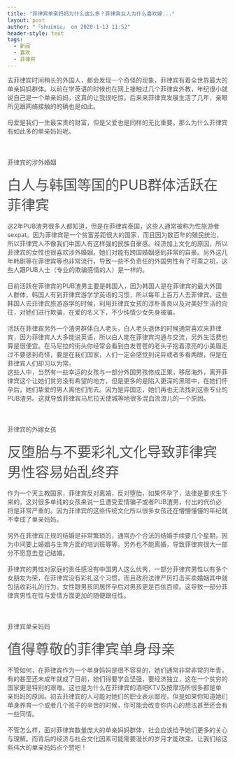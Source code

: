 ```yaml
---
title: "菲律宾单亲妈妈为什么这么多？菲律宾女人为什么喜欢嫁..."
layout: post
author: "「shuiniu」 on 2020-1-13 11:52"
header-style: text
tags:
  - 新闻
  - 喜欢
  - 菲律宾
---
```


<head></head>
<body>
 <font color="#555555">去菲律宾时间稍长的外国人，都会发现一个奇怪的现象，菲律宾有着全世界最大的单亲妈妈群体。以前在学英语的时候也在网上接触过几个菲律宾外教，年纪很小就说自己是一个单亲妈妈，这真的让我很吃惊。后来来菲律宾发展生活了几年，亲眼所见跟网络接触的的确也是如此。</font>
 <br> 
 <br> 
 <font color="#555555">母爱是我们一生最宝贵的财富，但是父爱也是同样的无比重要。那么为什么菲律宾有如此多的单亲妈妈呢。</font>
 <br> 
 <br> 
 <br> 
 <br> 
 <font color="#555555">菲律宾的涉外婚姻</font>
 <br> 
 <br> 
 <font size="6"><font color="#555555">白人与韩国等国的PUB群体活跃在菲律宾</font></font>
 <br> 
 <br> 
 <font color="#555555">这2年PUB渣男很多人都知道，但是在菲律宾泰国，这些人通常被称为性旅游者sexpat。因为菲律宾是一个贫富差距很大的国家，而且因为数百年的殖民统治，所以菲律宾人不像我们中国人有这样强的民族自豪感。经济加上文化的原因，所以菲律宾的女性也很喜欢涉外婚姻。她们对能有跨国婚姻感到非常的自豪。另外这几年韩剧等在菲律宾等也非常流行，导致一些不负责任的外国男性有了可乘之机，这些人跟PUB人士（专业的欺骗感情的人）是一样的。</font>
 <br> 
 <br> 
 <font color="#555555">目前活跃在菲律宾的PUB渣男主要是韩国人，因为韩国人是在菲律宾的最大外国人群体，韩国人有到菲律宾游学学英语的习惯，所以每年上百万人去菲律宾。这些韩国人去菲律宾旅游游学的时候，利用菲律宾女孩的淳朴善良以及对美好生活的向往，对她们进行欺骗，在爱的名义下，不少纯情少女失身被骗。</font>
 <br> 
 <br> 
 <font color="#555555">活跃在菲律宾另外一个渣男群体白人老头，白人老头退休的时候通常喜欢来菲律宾，因为菲律宾人大多能说英语，所以白人能在菲律宾沟通与交流，另外生活费也算是很便宜。在马尼拉的街头你经常会看到白发苍苍的老头子抱着漂亮的小美眉走过不要感到奇怪，要是在我们国家，人们一定会感觉到诧异或者多看两眼，但是在菲律宾人们却习以为常。</font>
 <br> 
 <font color="#555555">这些人中，当然有一些幸运的女孩与一部分外国男孩修成正果，移居海外，离开菲律宾这个让她们贫穷没有希望的地方，但是更多的是陷入更深的黑暗中，在她们怀孕后，她们挚爱的男人离他们而去。因为是异国恋，她们再也无法找到这些专业的PUB渣男。这就导致菲律宾马尼拉天使城等地很多混血流浪儿的一个原因。</font>
 <br> 
 <br> 
 <br> 
 <br> 
 <font color="#555555">菲律宾的外嫁女孩</font>
 <br> 
 <br> 
 <font size="6"><font color="#555555">反堕胎与不要彩礼文化导致菲律宾男性容易始乱终弃</font></font>
 <br> 
 <br> 
 <font color="#555555">作为一个天主教国家，菲律宾反对离婚，反对堕胎，如果怀孕了，法律是要求生下来的。这对很多单纯的女孩来说一旦遭受爱情骗子或者PUB渣男，付出的代价必将是非常严重的。因为菲律宾的这些传统文化所以很多女孩还在懵懵懂懂的年纪就不幸成了单亲妈妈。</font>
 <br> 
 <br> 
 <font color="#555555">另外在菲律宾正规的结婚是非常繁琐的，通常办个合法的结婚手续要几个星期，因为中间要上婚姻与生育方面的培训班等等。另外也不能离婚，导致菲律宾很大一部分不愿意去登记结婚。</font>
 <br> 
 <br> 
 <font color="#555555">菲律宾的男性对家庭的责任感没有中国男人这么优秀，一部分菲律宾男性以有多个女朋友为荣，在菲律宾没有彩礼这个习惯，而且政府法律严厉打击买卖婚姻其中就包括收彩礼的行为。女性跟男孩同居怀孕后对男孩更是百依百顺。这导致一部分菲律宾男性在性与爱情方面更加的随便跟任性。</font>
 <br> 
 <br> 
 <br> 
 <br> 
 <font color="#555555">菲律宾单亲妈妈</font>
 <br> 
 <br> 
 <font size="6"><font color="#555555">值得尊敬的菲律宾单身母亲</font></font>
 <br> 
 <br> 
 <font color="#555555">不管如何，在菲律宾作为一个单身妈妈是很不容易的，她们通常非常非常的年青，有的甚至还未成年就成了目前，她们得要学会坚强，要经济独立，这在一个贫穷的国家更是特别的艰难。这也是为什么在菲律宾的酒吧KTV及按摩场所很多都是单亲妈妈的原因。初去菲律宾的人可能对她们的职业表示鄙视，但是如果你知道她们单身养育一个或者几个孩子的辛苦的时候，你可能会改变你内心的想法甚至还会有一些同情。</font>
 <br> 
 <br> 
 <font color="#555555">不管怎么样，面对菲律宾数量庞大的单亲妈妈群体，社会应该给予她们更多的关心与理解。而背后的经济与社会文化因素可能需要漫长的岁月才能改变。让我们给这些伟大的单亲妈妈点个赞吧！</font>
 <br>
</body>


